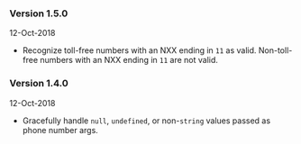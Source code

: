 ### Version 1.5.0

12-Oct-2018

- Recognize toll-free numbers with an NXX ending in `11` as valid. Non-toll-free numbers
  with an NXX ending in `11` are not valid.

### Version 1.4.0

12-Oct-2018

- Gracefully handle `null`, `undefined`, or non-`string` values passed as phone number
  args.
